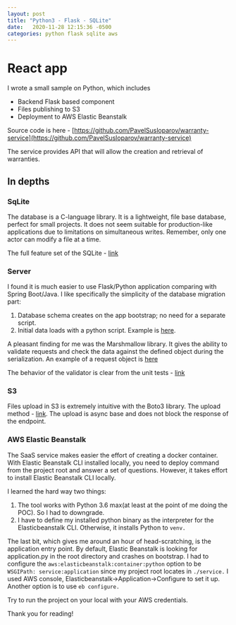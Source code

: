 ```yaml
---
layout: post
title: "Python3 - Flask - SQLite"
date:   2020-11-28 12:15:36 -0500
categories: python flask sqlite aws
---
```


# React app

I wrote a small sample on Python, which includes
* Backend Flask based component
* Files publishing to S3
* Deployment to AWS Elastic Beanstalk

Source code is here - [https://github.com/PavelSusloparov/warranty-service](https://github.com/PavelSusloparov/warranty-service)

The service provides API that will allow the creation and retrieval of warranties.

## In depths

### SqLite

The database is a C-language library. It is a lightweight, file base database, perfect for small projects.
It does not seem suitable for production-like applications due to limitations on simultaneous writes.
Remember, only one actor can modify a file at a time.

The full feature set of the SQLite - [link](https://www.sqlite.org/features.html)

### Server

I found it is much easier to use Flask/Python application comparing with Spring Boot/Java.
I like specifically the simplicity of the database migration part:

1. Database schema creates on the app bootstrap; no need for a separate script.
2. Initial data loads with a python script. Example is [here](https://github.com/PavelSusloparov/warranty-service/blob/master/scripts/init_db.py).

A pleasant finding for me was the Marshmallow library. It gives the ability to validate requests and check the data against the defined object during the serialization.
An example of a request object is [here](https://github.com/PavelSusloparov/warranty-service/blob/master/service/schema.py#L45)

The behavior of the validator is clear from the unit tests - [link](https://github.com/PavelSusloparov/warranty-service/blob/master/service/tests/test_routes_create_warranty.py#L53)

### S3

Files upload in S3 is extremely intuitive with the Boto3 library. The upload method - [link](https://github.com/PavelSusloparov/warranty-service/blob/master/service/routes.py#L64).
The upload is async base and does not block the response of the endpoint.

### AWS Elastic Beanstalk

The SaaS service makes easier the effort of creating a docker container.
With Elastic Beanstalk CLI installed locally, you need to deploy command from the project root and answer a set of questions.
However, it takes effort to install Elastic Beanstalk CLI locally.

I learned the hard way two things:

1. The tool works with Python 3.6 max(at least at the point of me doing the POC). So I had to downgrade.
2. I have to define my installed python binary as the interpreter for the Elasticbeanstalk CLI. Otherwise, it installs Python to `venv.`

The last bit, which gives me around an hour of head-scratching, is the application entry point.
By default, Elastic Beanstalk is looking for application.py in the root directory and crashes on bootstrap.
I had to configure the `aws:elasticbeanstalk:container:python` option to be `WSGIPath: service:application` since my project root locates in `./service.`
I used AWS console, Elasticbeanstalk->Application->Configure to set it up. Another option is to use `eb configure.`

Try to run the project on your local with your AWS credentials.

Thank you for reading! 

